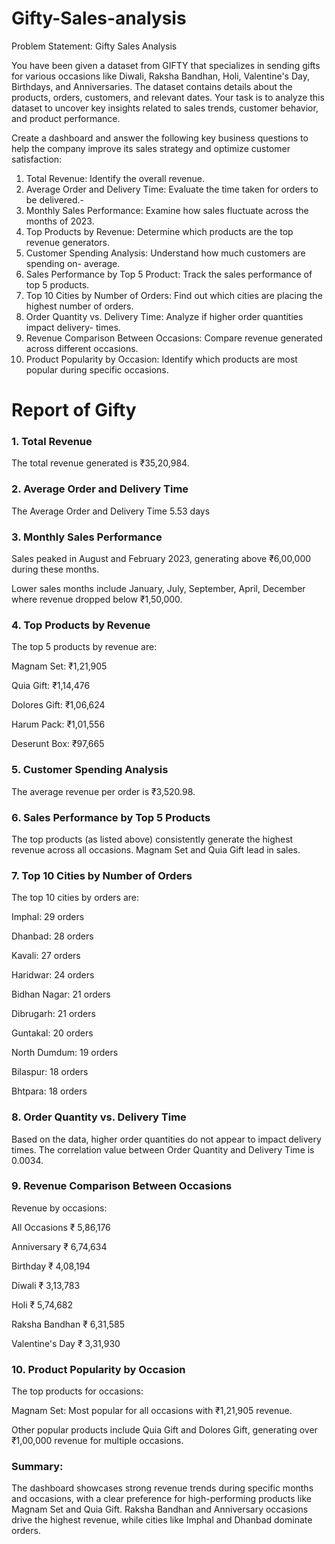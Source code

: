 # Gifty-Sales-analysis

Problem Statement: Gifty Sales Analysis

You have been given a dataset from GIFTY that specializes in sending gifts for
various occasions like Diwali, Raksha Bandhan, Holi, Valentine's Day, Birthdays, and
Anniversaries. The dataset contains details about the products, orders, customers, and relevant
dates. Your task is to analyze this dataset to uncover key insights related to sales trends,
customer behavior, and product performance.

Create a dashboard and answer the following key business questions to help the company
improve its sales strategy and optimize customer satisfaction:

1. Total Revenue: Identify the overall revenue.
2. Average Order and Delivery Time: Evaluate the time taken for orders to be delivered.-
3. Monthly Sales Performance: Examine how sales fluctuate across the months of 2023.
4. Top Products by Revenue: Determine which products are the top revenue generators.
5. Customer Spending Analysis: Understand how much customers are spending on-
average.
6. Sales Performance by Top 5 Product: Track the sales performance of top 5 products.
7. Top 10 Cities by Number of Orders: Find out which cities are placing the highest
number of orders.
8. Order Quantity vs. Delivery Time: Analyze if higher order quantities impact delivery-
times.
9. Revenue Comparison Between Occasions: Compare revenue generated across
different occasions.
10. Product Popularity by Occasion: Identify which products are most popular during
specific occasions.

# Report of Gifty

### 1. Total Revenue
The total revenue generated is ₹35,20,984.

### 2. Average Order and Delivery Time
The Average Order and Delivery Time 5.53 days

### 3. Monthly Sales Performance
Sales peaked in August and February 2023, generating above ₹6,00,000 during these months.

Lower sales months include January, July, September, April, December where revenue dropped below ₹1,50,000.

### 4. Top Products by Revenue
The top 5 products by revenue are:

Magnam Set: ₹1,21,905

Quia Gift: ₹1,14,476

Dolores Gift: ₹1,06,624

Harum Pack: ₹1,01,556

Deserunt Box: ₹97,665

### 5. Customer Spending Analysis
The average revenue per order is ₹3,520.98.

### 6. Sales Performance by Top 5 Products
The top products (as listed above) consistently generate the highest revenue across all occasions. Magnam Set and Quia Gift lead in sales.

### 7. Top 10 Cities by Number of Orders
The top 10 cities by orders are:

Imphal: 29 orders

Dhanbad: 28 orders

Kavali: 27 orders

Haridwar: 24 orders

Bidhan Nagar: 21 orders

Dibrugarh: 21 orders

Guntakal: 20 orders

North Dumdum: 19 orders

Bilaspur: 18 orders

Bhtpara: 18 orders

### 8. Order Quantity vs. Delivery Time
 Based on the data, higher order quantities do not appear to impact delivery times. The correlation value between Order Quantity and Delivery Time is 0.0034.
 
### 9. Revenue Comparison Between Occasions
Revenue by occasions:

All Occasions	₹ 5,86,176

Anniversary	₹ 6,74,634

Birthday	₹ 4,08,194

Diwali	₹ 3,13,783

Holi	₹ 5,74,682

Raksha Bandhan	₹ 6,31,585

Valentine's Day	₹ 3,31,930

### 10. Product Popularity by Occasion
The top products for occasions:

Magnam Set: Most popular for all occasions with ₹1,21,905 revenue.

Other popular products include Quia Gift and Dolores Gift, generating over ₹1,00,000 revenue for multiple occasions.

### Summary:
The dashboard showcases strong revenue trends during specific months and occasions, with a clear preference for high-performing products like Magnam Set and Quia Gift. Raksha Bandhan and Anniversary occasions drive the highest revenue, while cities like Imphal and Dhanbad dominate orders. 

